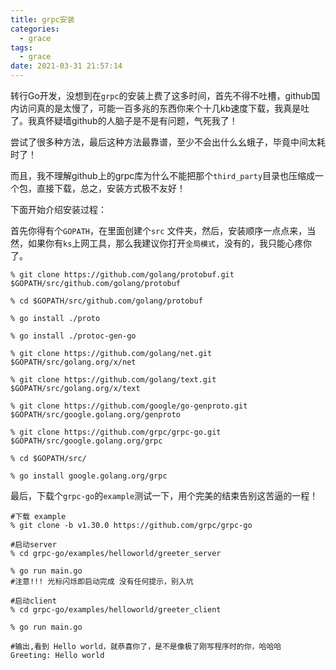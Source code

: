 ```yaml
---
title: grpc安装
categories:
  - grace
tags:
  - grace
date: 2021-03-31 21:57:14
---
```


转行Go开发，没想到在`grpc`的安装上费了这多时间，首先不得不吐槽，github国内访问真的是太慢了，可能一百多兆的东西你来个十几kb速度下载，我真是吐了。我真怀疑墙github的人脑子是不是有问题，气死我了！

尝试了很多种方法，最后这种方法最靠谱，至少不会出什么幺蛾子，毕竟中间太耗时了！

而且，我不理解github上的grpc库为什么不能把那个`third_party`目录也压缩成一个包，直接下载，总之，安装方式极不友好！

下面开始介绍安装过程：

首先你得有个`GOPATH`，在里面创建个`src` 文件夹，然后，安装顺序一点点来，当然，如果你有`ks`上网工具，那么我建议你打开`全局模式`，没有的，我只能心疼你了。

```shell
% git clone https://github.com/golang/protobuf.git $GOPATH/src/github.com/golang/protobuf

% cd $GOPATH/src/github.com/golang/protobuf

% go install ./proto

% go install ./protoc-gen-go

% git clone https://github.com/golang/net.git $GOPATH/src/golang.org/x/net

% git clone https://github.com/golang/text.git $GOPATH/src/golang.org/x/text

% git clone https://github.com/google/go-genproto.git $GOPATH/src/google.golang.org/genproto

% git clone https://github.com/grpc/grpc-go.git $GOPATH/src/google.golang.org/grpc

% cd $GOPATH/src/

% go install google.golang.org/grpc
```

最后，下载个`grpc-go`的`example`测试一下，用个完美的结束告别这苦逼的一程！

```shell
#下载 example
% git clone -b v1.30.0 https://github.com/grpc/grpc-go

#启动server 
% cd grpc-go/examples/helloworld/greeter_server

% go run main.go 
#注意!!! 光标闪烁即启动完成 没有任何提示，别入坑

#启动client
% cd grpc-go/examples/helloworld/greeter_client

% go run main.go 

#输出,看到 Hello world，就恭喜你了，是不是像极了刚写程序时的你，哈哈哈
Greeting: Hello world
```

